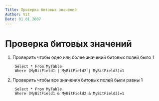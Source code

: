 ```yaml
---
Title: Проверка битовых значений
Author: Vit
Date: 01.01.2007
---
```



Проверка битовых значений
=========================

1. Проверить чтобы одно или более значений битовых полей было 1

        Select * From MyTable
        Where (MyBitField1 | MyBitField2 | MyBitField3)=1

2. Проверить чтобы все значения битовых полей были равны 1

        Select * From MyTable
        Where (MyBitField1 & MyBitField2 & MyBitField3)=1
